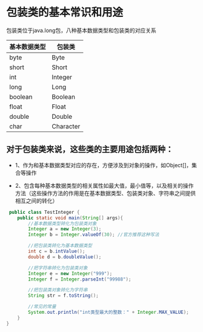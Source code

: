 # 包装类的基本常识和用途

包装类位于java.long包，八种基本数据类型和包装类的对应关系

| 基本数据类型 | 包装类    |
|--------------|-----------|
| byte         | Byte      |
| short        | Short     |
| int          | Integer   |
| long         | Long      |
| boolean      | Boolean   |
| float        | Float     |
| double       | Double    |
| char         | Character |

## 对于包装类来说，这些类的主要用途包括两种：

+ 1、作为和基本数据类型对应的存在，方便涉及到对象的操作，如Object[]，集合等操作

+ 2、包含每种基本数据类型的相关属性如最大值，最小值等，以及相关的操作方法（这些操作方法的作用是在基本数据类型、包装类对象、字符串之间提供相互之间的转化）

```java
 public class TestInteger {
    public static void main(String[] args){
        //基本数据类型转化为包装类对象
        Integer a = new Integer(3);
        Integer b = Integer.valueOf(30); //官方推荐这种写法

        //把包装类转化为基本数据类型
        int c = b.intValue();
        double d = b.doubleValue();

        //把字符串转化为包装类对象
        Integer e = new Integer("999");
        Integer f = Integer.parseInt("99988");

        //把包装类对象转化为字符串
        String str = f.toString();

        //常见的常量
        System.out.println("int类型最大的整数：" + Integer.MAX_VALUE);
    }
}
```